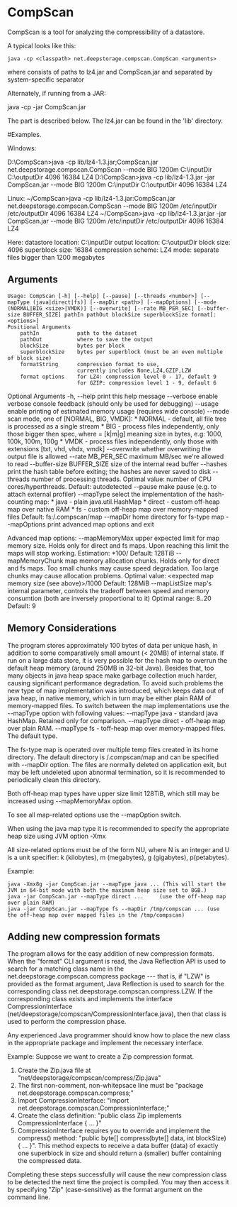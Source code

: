 # CompScan

CompScan is a tool for analyzing the compressibility of a datastore.

A typical looks like this:
    
    java -cp <classpath> net.deepstorage.compscan.CompScan <arguments>

where <classpath> consists of paths to lz4.jar and CompScan.jar and separated by system-specific separator

Alternately, if running from a JAR:
   
   java -cp <path to lz4.jar> -jar CompScan.jar <arguments>

The <arguments> part is described below.
The lz4.jar can be found in the 'lib' directory.

#Examples.

Windows:
   
D:\CompScan>java -cp lib/lz4-1.3.jar;CompScan.jar net.deepstorage.compscan.CompScan --mode BIG 1200m C:\inputDir C:\outputDir 4096 16384 LZ4
D:\CompScan>java -cp lib/lz4-1.3.jar -jar CompScan.jar --mode BIG 1200m C:\inputDir C:\outputDir 4096 16384 LZ4

Linux:
~/CompScan>java -cp lib/lz4-1.3.jar:CompScan.jar net.deepstorage.compscan.CompScan --mode BIG 1200m /etc/inputDir /etc/outputDir 4096 16384 LZ4
~/CompScan>java -cp lib/lz4-1.3.jar.jar -jar CompScan.jar --mode BIG 1200m /etc/inputDir /etc/outputDir 4096 16384 LZ4
   
Here:
    datastore location: C:\inputDir
    output location: C:\outputDir
    block size: 4096
    superblock size: 16384
    compression scheme: LZ4
    mode: separate files bigger than 1200 megabytes

## Arguments
```
Usage: CompScan [-h] [--help] [--pause] [--threads <number>] [--mapType (java|direct|fs)] [--mapDir <path>] [--mapOptions] [--mode (NORMAL|BIG <size>|VMDK)] [--overwrite] [--rate MB_PER_SEC] [--buffer-size BUFFER_SIZE] pathIn pathOut blockSize superblockSize format[:<options>]
Positional Arguments
    pathIn            path to the dataset
    pathOut           where to save the output
    blockSize         bytes per block
    superblockSize    bytes per superblock (must be an even multiple of block size)
    formatString      compression format to use, 
                      currently includes None,LZ4,GZIP,LZW
    format options    for LZ4: compression level 0 - 17, default 9
                      for GZIP: compression level 1 - 9, default 6
```
Optional Arguments
   -h, --help        print this help message
   --verbose         enable verbose console feedback (should only be used for debugging)
   --usage           enable printing of estimated memory usage (requires wide console)
   --mode            scan mode, one of [NORMAL, BIG, VMDK]:
                     * NORMAL - default, all file tree is processed as a single stream
                     * BIG <size spec> - process files independently, only those
                       bigger then spec, where <size spec> = <number>[k|m|g]
                       meaning size in bytes, e.g: 1000, 100k, 100m, 100g
                     * VMDK - process files independently, only those
                       with extensions [txt, vhd, vhdx, vmdk]
   --overwrite       whether overwriting the output file is allowed
   --rate MB_PER_SEC maximum MB/sec we're allowed to read
   --buffer-size BUFFER_SIZE size of the internal read buffer
   --hashes          print the hash table before exiting; the hashes are never saved to disk
   --threads         number of processing threads.
  				     Optimal value: number of CPU cores/hyperthreads.
				     Default: autodetected
   --pause           make pause (e.g. to attach external profiler)
   --mapType         select the implementation of the hash-counting map:
                           * java - plain java.util.HashMap
                           * direct - custom off-heap map over native RAM
                           * fs - custom off-heap map over memory-mapped files
                           Default: fs:<user home>/.compscan/map
   --mapDir          home directory for fs-type map
   --mapOptions      print advanced map options and exit

Advanced map options:
	 --mapMemoryMax    upper expected limit for map memory size. Holds only for direct and fs maps. Upon reaching this limit the maps will stop working.
					   Estimation: <expected scan size>*100/<block size>
					   Default: 128TiB
	 --mapMemoryChunk  map memory allocation chunks. Holds only for direct and fs maps.
					   Too small chunks may cause speed degradation. Too large chunks may cause allocation problems.
					   Optimal value:
					   <expected map memory size (see above)>/1000
					   Default: 128MiB
	 --mapListSize     map's internal parameter, controls the tradeoff between speed and memory consumtion
					   (both are inversely proportional to it)
					   Optimal range: 8..20
					   Default: 9



## Memory Considerations

The program stores approximately 100 bytes of data per unique hash, in addition to some comparatively  small amount (< 20MB) of internal state. If run on a large data store, it is very possible for the hash map to overrun the default heap memory (around 250MB in 32-bit Java). Besides that, too many objects in java heap space make garbage collection much harder, causing significant performance degradation. 
To avoid such problems the new type of map implementation was introduced, which keeps data out of java heap, in native memory, which in turn may be either plain RAM of memory-mapped files.
To switch between the map implementations use the --mapType option with following values:
 --mapType java     - standard java HashMap. Retained only for comparison.
 --mapType direct   - off-heap map over plain RAM. 
 --mapType fs       - toff-heap map over memory-mapped files. The default type.

The fs-type map is operated over multiple temp files created in its home directory. The default directory is <user home>/.compscan/map and can be specified with --mapDir option. The files are normally deleted on application exit, but may be left undeleted upon abnormal termination, so it is recommended to periodically clean this directory.

Both off-heap map types have upper size limit 128TiB, which still may be increased using --mapMemoryMax option.

To see all map-related options use the --mapOption switch.

When using the java map type it is recommended to specify the appropriate heap size using JVM option -Xmx<size>

All size-related options must be of the form NU, where N is an integer and U is a unit specifier: k (kilobytes), m (megabytes), g (gigabytes), p(petabytes).



Example:
```
java -Xmx8g -jar CompScan.jar --mapType java ... (This will start the JVM in 64-bit mode with both the maximum heap size set to 8GB.)
java -jar CompScan.jar --mapType direct ...     (use the off-heap map over plain RAM)
java -jar CompScan.jar --mapType fs --mapDir /tmp/compscan ... (use the off-heap map over mapped files in the /tmp/compscan)
```


## Adding new compression formats

The program allows for the easy addition of new compression formats. When the "format" CLI argument is read, the Java Reflection API is used to search for a matching class name in the net.deepstorage.compscan.compress package --- that is, if "LZW" is provided as the format argument, Java Reflection is used to search for the corresponding class net.deepstorage.compscan.compress.LZW. If the corresponding class exists and implements the interface CompressionInterface (net/deepstorage/compscan/CompressionInterface.java), then that class is used to perform the compression phase.

Any experienced Java programmer should know how to place the new class in the appropriate package and implement the necessary interface.

Example:
Suppose we want to create a Zip compression format.
1. Create the Zip.java file at "net/deepstorage/compscan/compress/Zip.java"
2. The first non-comment, non-whitepsace line must be "package net.deepstorage.compscan.compress;"
3. Import CompressionInterface: "import net.deepstorage.compscan.CompressionInterface;"
4. Create the class definition: "public class Zip implements CompressionInterface { ... }"
5. CompressionInterface requires you to override and implement the compress() method: "public byte[] compress(byte[] data, int blockSize) { ... }". This method expects to receive a data buffer (data) of exactly one superblock in size and should return a (smaller) buffer containing the compressed data.

Completing these steps successfully will cause the new compression class to be detected the next time the project is compiled. You may then access it by specifying "Zip" (case-sensitive) as the format argument on the command line.
